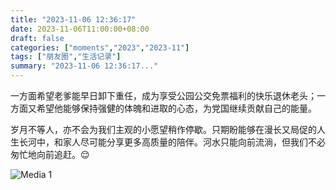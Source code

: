 ```yaml
---
title: "2023-11-06 12:36:17"
date: 2023-11-06T11:00:00+08:00
draft: false
categories: ["moments","2023","2023-11"]
tags: ["朋友圈","生活记录"]
summary: "2023-11-06 12:36:17..."
---
```


一方面希望老爹能早日卸下重任，成为享受公园公交免票福利的快乐退休老头；一方面又希望他能够保持强健的体魄和进取的心态，为党国继续贡献自己的能量。

岁月不等人，亦不会为我们主观的小愿望稍作停歇。只期盼能够在漫长又局促的人生长河中，和家人尽可能分享更多高质量的陪伴。河水只能向前流淌，但我们不必匆忙地向前追赶。😌

![Media 1](/Moments/photos/2023-11-06/202311061236170.jpg)

